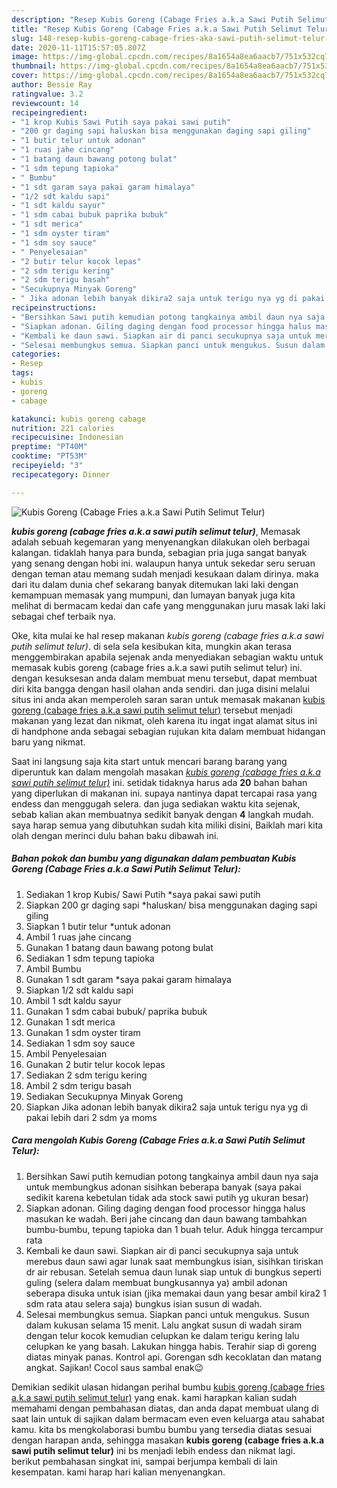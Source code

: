 ```yaml
---
description: "Resep Kubis Goreng (Cabage Fries a.k.a Sawi Putih Selimut Telur) yang nikmat"
title: "Resep Kubis Goreng (Cabage Fries a.k.a Sawi Putih Selimut Telur) yang nikmat"
slug: 148-resep-kubis-goreng-cabage-fries-aka-sawi-putih-selimut-telur-yang-nikmat
date: 2020-11-11T15:57:05.807Z
image: https://img-global.cpcdn.com/recipes/8a1654a8ea6aacb7/751x532cq70/kubis-goreng-cabage-fries-aka-sawi-putih-selimut-telur-foto-resep-utama.jpg
thumbnail: https://img-global.cpcdn.com/recipes/8a1654a8ea6aacb7/751x532cq70/kubis-goreng-cabage-fries-aka-sawi-putih-selimut-telur-foto-resep-utama.jpg
cover: https://img-global.cpcdn.com/recipes/8a1654a8ea6aacb7/751x532cq70/kubis-goreng-cabage-fries-aka-sawi-putih-selimut-telur-foto-resep-utama.jpg
author: Bessie Ray
ratingvalue: 3.2
reviewcount: 14
recipeingredient:
- "1 krop Kubis Sawi Putih saya pakai sawi putih"
- "200 gr daging sapi haluskan bisa menggunakan daging sapi giling"
- "1 butir telur untuk adonan"
- "1 ruas jahe cincang"
- "1 batang daun bawang potong bulat"
- "1 sdm tepung tapioka"
- " Bumbu"
- "1 sdt garam saya pakai garam himalaya"
- "1/2 sdt kaldu sapi"
- "1 sdt kaldu sayur"
- "1 sdm cabai bubuk paprika bubuk"
- "1 sdt merica"
- "1 sdm oyster tiram"
- "1 sdm soy sauce"
- " Penyelesaian"
- "2 butir telur kocok lepas"
- "2 sdm terigu kering"
- "2 sdm terigu basah"
- "Secukupnya Minyak Goreng"
- " Jika adonan lebih banyak dikira2 saja untuk terigu nya yg di pakai lebih dari 2 sdm ya moms"
recipeinstructions:
- "Bersihkan Sawi putih kemudian potong tangkainya ambil daun nya saja untuk membungkus adonan sisihkan beberapa banyak (saya pakai sedikit karena kebetulan tidak ada stock sawi putih yg ukuran besar)"
- "Siapkan adonan. Giling daging dengan food processor hingga halus masukan ke wadah. Beri jahe cincang dan daun bawang tambahkan bumbu-bumbu, tepung tapioka dan 1 buah telur. Aduk hingga tercampur rata"
- "Kembali ke daun sawi. Siapkan air di panci secukupnya saja untuk merebus daun sawi agar lunak saat membungkus isian, sisihkan tiriskan dr air rebusan. Setelah semua daun lunak siap untuk di bungkus seperti guling (selera dalam membuat bungkusannya ya) ambil adonan seberapa disuka untuk isian (jika memakai daun yang besar ambil kira2 1 sdm rata atau selera saja) bungkus isian susun di wadah."
- "Selesai membungkus semua. Siapkan panci untuk mengukus. Susun dalam kukusan selama 15 menit. Lalu angkat susun di wadah siram dengan telur kocok kemudian celupkan ke dalam terigu kering lalu celupkan ke yang basah. Lakukan hingga habis. Terahir siap di goreng diatas minyak panas. Kontrol api. Gorengan sdh kecoklatan dan matang angkat. Sajikan! Cocol saus sambal enak😉"
categories:
- Resep
tags:
- kubis
- goreng
- cabage

katakunci: kubis goreng cabage 
nutrition: 221 calories
recipecuisine: Indonesian
preptime: "PT40M"
cooktime: "PT53M"
recipeyield: "3"
recipecategory: Dinner

---
```



![Kubis Goreng (Cabage Fries a.k.a Sawi Putih Selimut Telur)](https://img-global.cpcdn.com/recipes/8a1654a8ea6aacb7/751x532cq70/kubis-goreng-cabage-fries-aka-sawi-putih-selimut-telur-foto-resep-utama.jpg)

<b><i>kubis goreng (cabage fries a.k.a sawi putih selimut telur)</i></b>, Memasak adalah sebuah kegemaran yang menyenangkan dilakukan oleh berbagai kalangan. tidaklah hanya para bunda, sebagian pria juga sangat banyak yang senang dengan hobi ini. walaupun hanya untuk sekedar seru seruan dengan teman atau memang sudah menjadi kesukaan dalam dirinya. maka dari itu dalam dunia chef sekarang banyak ditemukan laki laki dengan kemampuan memasak yang mumpuni, dan lumayan banyak juga kita melihat di bermacam kedai dan cafe yang menggunakan juru masak laki laki sebagai chef terbaik nya.



Oke, kita mulai ke hal resep makanan <i>kubis goreng (cabage fries a.k.a sawi putih selimut telur)</i>. di sela sela kesibukan kita, mungkin akan terasa menggembirakan apabila sejenak anda menyediakan sebagian waktu untuk memasak kubis goreng (cabage fries a.k.a sawi putih selimut telur) ini. dengan kesuksesan anda dalam membuat menu tersebut, dapat membuat diri kita bangga dengan hasil olahan anda sendiri. dan juga disini melalui situs ini anda akan memperoleh saran saran untuk memasak makanan <u>kubis goreng (cabage fries a.k.a sawi putih selimut telur)</u> tersebut menjadi makanan yang lezat dan nikmat, oleh karena itu ingat ingat alamat situs ini di handphone anda sebagai sebagian rujukan kita dalam membuat hidangan baru yang nikmat.


Saat ini langsung saja kita start untuk mencari barang barang yang diperuntuk kan dalam mengolah masakan <u><i>kubis goreng (cabage fries a.k.a sawi putih selimut telur)</i></u> ini. setidak tidaknya harus ada <b>20</b> bahan bahan yang diperlukan di makanan ini. supaya nantinya dapat tercapai rasa yang endess dan menggugah selera. dan juga sediakan waktu kita sejenak, sebab kalian akan membuatnya sedikit banyak dengan <b>4</b> langkah mudah. saya harap semua yang dibutuhkan sudah kita miliki disini, Baiklah mari kita olah dengan merinci dulu bahan baku dibawah ini.

<!--inarticleads1-->

##### Bahan pokok dan bumbu yang digunakan dalam pembuatan Kubis Goreng (Cabage Fries a.k.a Sawi Putih Selimut Telur):

1. Sediakan 1 krop Kubis/ Sawi Putih *saya pakai sawi putih
1. Siapkan 200 gr daging sapi *haluskan/ bisa menggunakan daging sapi giling
1. Siapkan 1 butir telur *untuk adonan
1. Ambil 1 ruas jahe cincang
1. Gunakan 1 batang daun bawang potong bulat
1. Sediakan 1 sdm tepung tapioka
1. Ambil  Bumbu
1. Gunakan 1 sdt garam *saya pakai garam himalaya
1. Siapkan 1/2 sdt kaldu sapi
1. Ambil 1 sdt kaldu sayur
1. Gunakan 1 sdm cabai bubuk/ paprika bubuk
1. Gunakan 1 sdt merica
1. Gunakan 1 sdm oyster tiram
1. Sediakan 1 sdm soy sauce
1. Ambil  Penyelesaian
1. Gunakan 2 butir telur kocok lepas
1. Sediakan 2 sdm terigu kering
1. Ambil 2 sdm terigu basah
1. Sediakan Secukupnya Minyak Goreng
1. Siapkan  Jika adonan lebih banyak dikira2 saja untuk terigu nya yg di pakai lebih dari 2 sdm ya moms




<!--inarticleads2-->

##### Cara mengolah Kubis Goreng (Cabage Fries a.k.a Sawi Putih Selimut Telur):

1. Bersihkan Sawi putih kemudian potong tangkainya ambil daun nya saja untuk membungkus adonan sisihkan beberapa banyak (saya pakai sedikit karena kebetulan tidak ada stock sawi putih yg ukuran besar)
1. Siapkan adonan. Giling daging dengan food processor hingga halus masukan ke wadah. Beri jahe cincang dan daun bawang tambahkan bumbu-bumbu, tepung tapioka dan 1 buah telur. Aduk hingga tercampur rata
1. Kembali ke daun sawi. Siapkan air di panci secukupnya saja untuk merebus daun sawi agar lunak saat membungkus isian, sisihkan tiriskan dr air rebusan. Setelah semua daun lunak siap untuk di bungkus seperti guling (selera dalam membuat bungkusannya ya) ambil adonan seberapa disuka untuk isian (jika memakai daun yang besar ambil kira2 1 sdm rata atau selera saja) bungkus isian susun di wadah.
1. Selesai membungkus semua. Siapkan panci untuk mengukus. Susun dalam kukusan selama 15 menit. Lalu angkat susun di wadah siram dengan telur kocok kemudian celupkan ke dalam terigu kering lalu celupkan ke yang basah. Lakukan hingga habis. Terahir siap di goreng diatas minyak panas. Kontrol api. Gorengan sdh kecoklatan dan matang angkat. Sajikan! Cocol saus sambal enak😉




Demikian sedikit ulasan hidangan perihal bumbu <u>kubis goreng (cabage fries a.k.a sawi putih selimut telur)</u> yang enak. kami harapkan kalian sudah memahami dengan pembahasan diatas, dan anda dapat membuat ulang di saat lain untuk di sajikan dalam bermacam even even keluarga atau sahabat kamu. kita bs mengkolaborasi bumbu bumbu yang tersedia diatas sesuai dengan harapan anda, sehingga masakan <b>kubis goreng (cabage fries a.k.a sawi putih selimut telur)</b> ini bs menjadi lebih endess dan nikmat lagi. berikut pembahasan singkat ini, sampai berjumpa kembali di lain kesempatan. kami harap hari kalian menyenangkan.
